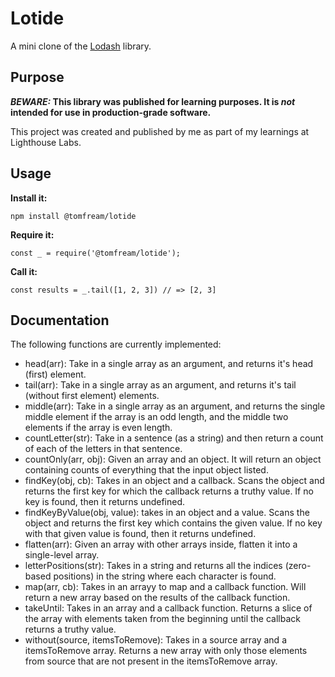 # Lotide

A mini clone of the [Lodash](https://lodash.com) library.

## Purpose

**_BEWARE:_ This library was published for learning purposes. It is _not_ intended for use in production-grade software.**

This project was created and published by me as part of my learnings at Lighthouse Labs. 

## Usage

**Install it:**

`npm install @tomfream/lotide`

**Require it:**

`const _ = require('@tomfream/lotide');`

**Call it:**

`const results = _.tail([1, 2, 3]) // => [2, 3]`

## Documentation

The following functions are currently implemented:

* head(arr): Take in a single array as an argument, and returns it's head (first) element. 
* tail(arr): Take in a single array as an argument, and returns it's tail (without first element) elements. 
* middle(arr): Take in a single array as an argument, and returns the single middle element if the array is an odd length, and the middle two elements if the array is even length. 
* countLetter(str): Take in a sentence (as a string) and then return a count of each of the letters in that sentence.
* countOnly(arr, obj): Given an array and an object. It will return an object containing counts of everything that the input object listed. 
* findKey(obj, cb): Takes in an object and a callback. Scans the object and returns the first key for which the callback returns a truthy value. If no key is found, then it returns undefined.
* findKeyByValue(obj, value): takes in an object and a value. Scans the object and returns the first key which contains the given value. If no key with that given value is found, then it returns undefined.
* flatten(arr): Given an array with other arrays inside, flatten it into a single-level array.
* letterPositions(str): Takes in a string and returns all the indices (zero-based positions) in the string where each character is found.
* map(arr, cb): Takes in an arrayy to map and a callback function. Will return a new array based on the results of the callback function.
* takeUntil: Takes in an array and a callback function. Returns a slice of the array with elements taken from the beginning until the callback returns a truthy value.
* without(source, itemsToRemove): Takes in a source array and a itemsToRemove array. Returns a new array with only those elements from source that are not present in the itemsToRemove array.